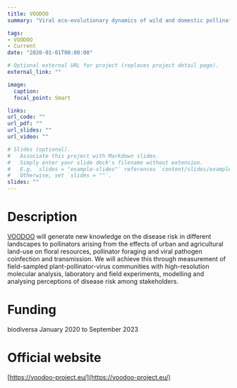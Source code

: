 ```yaml
---
title: VOODOO
summary: "Viral eco-evolutionary dynamics of wild and domestic pollinators under global change"

tags:
- VOODOO
- Current
date: "2020-01-01T00:00:00"

# Optional external URL for project (replaces project detail page).
external_link: ""

image:
  caption: 
  focal_point: Smart

links:
url_code: ""
url_pdf: ""
url_slides: ""
url_video: ""

# Slides (optional).
#   Associate this project with Markdown slides.
#   Simply enter your slide deck's filename without extension.
#   E.g. `slides = "example-slides"` references `content/slides/example-slides.md`.
#   Otherwise, set `slides = ""`.
slides: ""
---
```


# Description
[VOODOO](https://voodoo-project.eu/) will generate new knowledge on the disease risk in different landscapes to pollinators arising from the effects of urban and agricultural land-use on floral resources, pollinator foraging and viral pathogen coinfection and transmission. We will achieve this through measurement of field-sampled plant-pollinator-virus communities with high-resolution molecular analysis, laboratory and field experiments, modelling and analysing perceptions of disease risk among stakeholders.

# Funding
biodiversa
January 2020 to September 2023

# Official website
[https://voodoo-project.eu/](https://voodoo-project.eu/)
